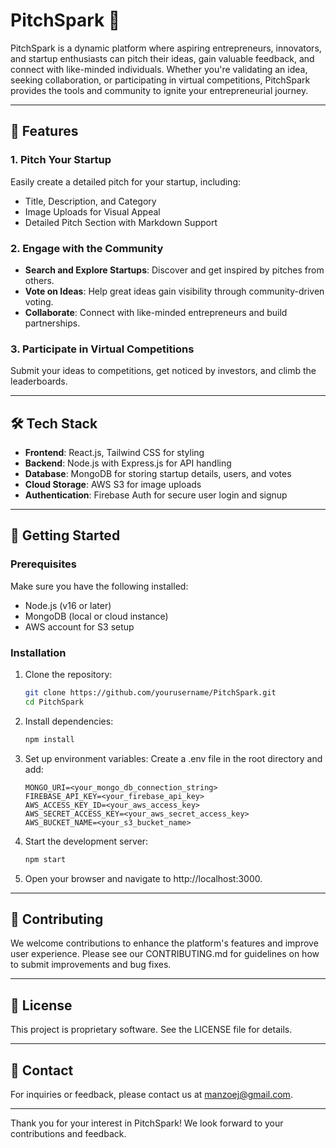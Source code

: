 # PitchSpark 🚀

PitchSpark is a dynamic platform where aspiring entrepreneurs, innovators, and startup enthusiasts can pitch their ideas, gain valuable feedback, and connect with like-minded individuals. Whether you're validating an idea, seeking collaboration, or participating in virtual competitions, PitchSpark provides the tools and community to ignite your entrepreneurial journey.

---

## 🌟 Features

### 1. **Pitch Your Startup**

Easily create a detailed pitch for your startup, including:

- Title, Description, and Category
- Image Uploads for Visual Appeal
- Detailed Pitch Section with Markdown Support

### 2. **Engage with the Community**

- **Search and Explore Startups**: Discover and get inspired by pitches from others.
- **Vote on Ideas**: Help great ideas gain visibility through community-driven voting.
- **Collaborate**: Connect with like-minded entrepreneurs and build partnerships.

### 3. **Participate in Virtual Competitions**

Submit your ideas to competitions, get noticed by investors, and climb the leaderboards.

---

## 🛠️ Tech Stack

- **Frontend**: React.js, Tailwind CSS for styling
- **Backend**: Node.js with Express.js for API handling
- **Database**: MongoDB for storing startup details, users, and votes
- **Cloud Storage**: AWS S3 for image uploads
- **Authentication**: Firebase Auth for secure user login and signup

---

## 🚀 Getting Started

### Prerequisites

Make sure you have the following installed:

- Node.js (v16 or later)
- MongoDB (local or cloud instance)
- AWS account for S3 setup

### Installation

1. Clone the repository:
    ```bash
    git clone https://github.com/yourusername/PitchSpark.git
    cd PitchSpark
    ```
2. Install dependencies:
    ```bash
    npm install
    ```
3. Set up environment variables: Create a .env file in the root directory and add:
    ```
    MONGO_URI=<your_mongo_db_connection_string>
    FIREBASE_API_KEY=<your_firebase_api_key>
    AWS_ACCESS_KEY_ID=<your_aws_access_key>
    AWS_SECRET_ACCESS_KEY=<your_aws_secret_access_key>
    AWS_BUCKET_NAME=<your_s3_bucket_name>
    ```
4. Start the development server:
    ```bash
    npm start
    ```
5. Open your browser and navigate to http://localhost:3000.

---

## 🤝 Contributing

We welcome contributions to enhance the platform's features and improve user experience. Please see our CONTRIBUTING.md for guidelines on how to submit improvements and bug fixes.

---

## 📄 License

This project is proprietary software. See the LICENSE file for details.

---

## 📧 Contact

For inquiries or feedback, please contact us at [manzoej@gmail.com](mailtto:manzoej@gmail.com).

---

Thank you for your interest in PitchSpark! We look forward to your contributions and feedback.
